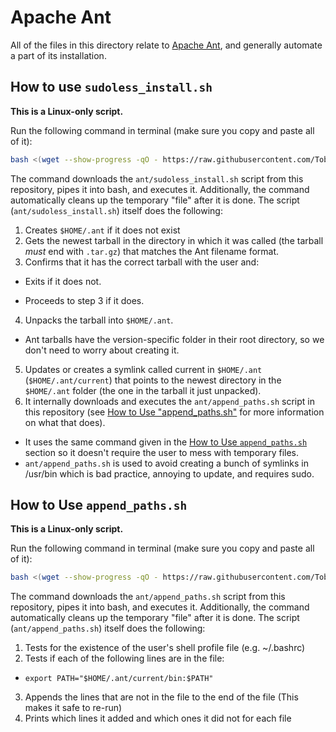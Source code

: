 # <a name="ant"></a>Apache Ant
All of the files in this directory relate to [Apache Ant](http://ant.apache.org/index.html), and generally automate a part of its installation.

## <a name="htuasi"></a>How to use `sudoless_install.sh`
**This is a Linux-only script.**

Run the following command in terminal (make sure you copy and paste all of it):
```bash
bash <(wget --show-progress -qO - https://raw.githubusercontent.com/Toberumono/Miscellaneous/master/ant/sudoless_install.sh)
```
The command downloads the `ant/sudoless_install.sh` script from this repository, pipes it into bash, and executes it.  Additionally, the command automatically cleans up the temporary "file" after it is done.
The script (`ant/sudoless_install.sh`) itself does the following:

1. Creates `$HOME/.ant` if it does not exist
2. Gets the newest tarball in the directory in which it was called (the tarball *must* end with `.tar.gz`) that matches the Ant filename format.
3. Confirms that it has the correct tarball with the user and:
  - Exits if it does not.
  + Proceeds to step 3 if it does.
4. Unpacks the tarball into `$HOME/.ant`.
  + Ant tarballs have the version-specific folder in their root directory, so we don't need to worry about creating it.
5. Updates or creates a symlink called current in `$HOME/.ant` (`$HOME/.ant/current`) that points to the newest directory in the `$HOME/.ant` folder (the one in the tarball it just unpacked).
6. It internally downloads and executes the `ant/append_paths.sh` script in this repository (see [How to Use "append_paths.sh"](#htuaap) for more information on what that does).
  + It uses the same command given in the [How to Use `append_paths.sh`](#htuaap) section so it doesn't require the user to mess with temporary files.
  + `ant/append_paths.sh` is used to avoid creating a bunch of symlinks in /usr/bin which is bad practice, annoying to update, and requires sudo.

## <a name="htuaap"></a>How to Use `append_paths.sh`
**This is a Linux-only script.**

Run the following command in terminal (make sure you copy and paste all of it):
```bash
bash <(wget --show-progress -qO - https://raw.githubusercontent.com/Toberumono/Miscellaneous/master/ant/append_paths.sh)
```
The command downloads the `ant/append_paths.sh` script from this repository, pipes it into bash, and executes it.  Additionally, the command automatically cleans up the temporary "file" after it is done.
The script (`ant/append_paths.sh`) itself does the following:

1. Tests for the existence of the user's shell profile file (e.g. ~/.bashrc)
2. Tests if each of the following lines are in the file:
  + `export PATH="$HOME/.ant/current/bin:$PATH"`
3. Appends the lines that are not in the file to the end of the file (This makes it safe to re-run)
4. Prints which lines it added and which ones it did not for each file
